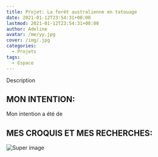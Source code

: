 ```yaml
---
title: Projet: La forêt australienne en tatouage
date: 2021-01-12T23:54:31+08:00
lastmod: 2021-01-12T23:54:31+08:00
author: Adeline
avatar: /me/yy.jpg
cover: /img/.jpg
categories:
  - Projets
tags:
  - Espace
---
```


Description

<!--more-->

## MON INTENTION:

Mon intention a été de 



## MES CROQUIS ET MES RECHERCHES:

![Super image](/img/.PNG)



